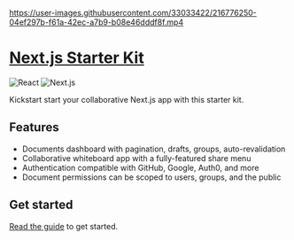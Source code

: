 

https://user-images.githubusercontent.com/33033422/216776250-04ef297b-f61a-42ec-a7b9-b08e46dddf8f.mp4

# [Next.js Starter Kit](https://liveblocks.io/starter-kit)

<p>
  <img src="https://img.shields.io/badge/react-message?style=flat&logo=react&color=0bd&logoColor=fff" alt="React" />
  <img src="https://img.shields.io/badge/next.js-message?style=flat&logo=next.js&color=07f&logoColor=fff" alt="Next.js" />
</p>

Kickstart start your collaborative Next.js app with this starter kit.

## Features

- Documents dashboard with pagination, drafts, groups, auto-revalidation
- Collaborative whiteboard app with a fully-featured share menu
- Authentication compatible with GitHub, Google, Auth0, and more
- Document permissions can be scoped to users, groups, and the public

## Get started

[Read the guide](http://liveblocks.io/docs/guides/nextjs-starter-kit) to get
started.
